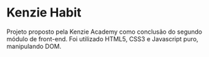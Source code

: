 # Kenzie Habit
Projeto proposto pela Kenzie Academy como conclusão do segundo módulo de front-end. Foi utilizado HTML5, CSS3 e Javascript puro, manipulando DOM.

